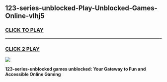 
## 123-series-unblocked-Play-Unblocked-Games-Online-vlhj5
<h3>
<a href="https://premium76.site?title=123-series-unblocked&ref=25A">CLICK TO PLAY</a></h3>
<hr>

<h3>
<a href="https://premium76.site?title=123-series-unblocked&ref=25A">CLICK 2 PLAY</a>
  
</h3>

<a href="https://premium76.site?title=123-series-unblocked&ref=25A"><img src="https://clearcache.store/games.png"></a>


**123-series-unblocked games unblocked: Your Gateway to Fun and Accessible Online Gaming**

